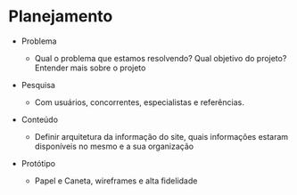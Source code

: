 # Planejamento
* Problema
    - Qual o problema que estamos resolvendo? Qual objetivo do projeto? Entender mais sobre o projeto

* Pesquisa
    - Com usuários, concorrentes, especialistas e referências.

* Conteúdo
    - Definir arquitetura da informação do site, quais informações estaram disponíveis no mesmo e a sua organização

* Protótipo
    - Papel e Caneta, wireframes e alta fidelidade